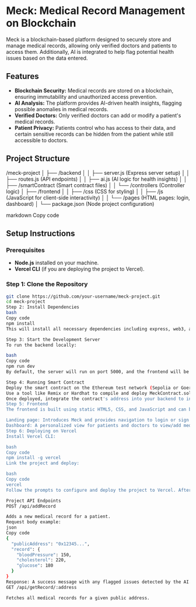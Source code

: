 # Meck: Medical Record Management on Blockchain

Meck is a blockchain-based platform designed to securely store and manage medical records, allowing only verified doctors and patients to access them. Additionally, AI is integrated to help flag potential health issues based on the data entered.

## Features
- **Blockchain Security:** Medical records are stored on a blockchain, ensuring immutability and unauthorized access prevention.
- **AI Analysis:** The platform provides AI-driven health insights, flagging possible anomalies in medical records.
- **Verified Doctors:** Only verified doctors can add or modify a patient's medical records.
- **Patient Privacy:** Patients control who has access to their data, and certain sensitive records can be hidden from the patient while still accessible to doctors.

## Project Structure

/meck-project │ ├── /backend │ │ ├── server.js (Express server setup) │ │ ├── routes.js (API endpoints) │ │ ├── ai.js (AI logic for health insights) │ │ ├── /smartContract (Smart contract files) │ │ └── /controllers (Controller logic) │ ├── /frontend │ │ ├── /css (CSS for styling) │ │ ├── /js (JavaScript for client-side interactivity) │ │ └── /pages (HTML pages: login, dashboard) │ └── package.json (Node project configuration)

markdown
Copy code

## Setup Instructions

### Prerequisites
- **Node.js** installed on your machine.
- **Vercel CLI** (if you are deploying the project to Vercel).

### Step 1: Clone the Repository

```bash
git clone https://github.com/your-username/meck-project.git
cd meck-project
Step 2: Install Dependencies
bash
Copy code
npm install
This will install all necessary dependencies including express, web3, and others required for the backend.

Step 3: Start the Development Server
To run the backend locally:

bash
Copy code
npm run dev
By default, the server will run on port 5000, and the frontend will be available via static HTML pages served locally.

Step 4: Running Smart Contract
Deploy the smart contract on the Ethereum test network (Sepolia or Goerli).
Use a tool like Remix or Hardhat to compile and deploy MeckContract.sol.
Once deployed, integrate the contract's address into your backend to interact with it for storing and retrieving medical records.
Step 5: Frontend
The frontend is built using static HTML5, CSS, and JavaScript and can be accessed by opening index.html in your browser. The main features of the frontend include:

Landing page: Introduces Meck and provides navigation to login or sign up as a patient or doctor.
Dashboard: A personalized view for patients and doctors to view/add medical records.
Step 6: Deploying on Vercel
Install Vercel CLI:

bash
Copy code
npm install -g vercel
Link the project and deploy:

bash
Copy code
vercel
Follow the prompts to configure and deploy the project to Vercel. After deployment, you'll get a live URL where the application is hosted.

Project API Endpoints
POST /api/addRecord

Adds a new medical record for a patient.
Request body example:
json
Copy code
{
  "publicAddress": "0x12345...",
  "record": {
    "bloodPressure": 150,
    "cholesterol": 220,
    "glucose": 180
  }
}
Response: A success message with any flagged issues detected by the AI.
GET /api/getRecord/:address

Fetches all medical records for a given public address.
